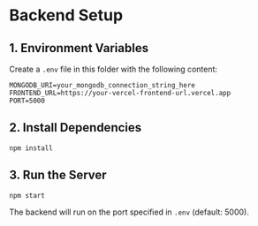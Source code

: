 # Backend Setup

## 1. Environment Variables
Create a `.env` file in this folder with the following content:

```
MONGODB_URI=your_mongodb_connection_string_here
FRONTEND_URL=https://your-vercel-frontend-url.vercel.app
PORT=5000
```

## 2. Install Dependencies
```
npm install
```

## 3. Run the Server
```
npm start
```

The backend will run on the port specified in `.env` (default: 5000). 